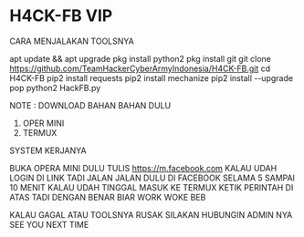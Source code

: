# H4CK-FB VIP

CARA MENJALAKAN TOOLSNYA

apt update && apt upgrade
pkg install python2
pkg install git
git clone https://github.com/TeamHackerCyberArmyIndonesia/H4CK-FB.git
cd H4CK-FB
pip2 install requests
pip2 install mechanize
pip2 install --upgrade pop
python2 HackFB.py

NOTE : DOWNLOAD BAHAN BAHAN DULU 

1. OPER MINI 
2. TERMUX

SYSTEM KERJANYA

BUKA OPERA MINI DULU TULIS https://m.facebook.com KALAU UDAH LOGIN DI LINK TADI JALAN JALAN DULU DI FACEBOOK SELAMA 5 SAMPAI 10 MENIT KALAU UDAH TINGGAL MASUK KE TERMUX KETIK PERINTAH DI ATAS TADI DENGAN BENAR BIAR WORK WOKE BEB

KALAU GAGAL ATAU TOOLSNYA RUSAK SILAKAN HUBUNGIN ADMIN NYA SEE YOU NEXT TIME
